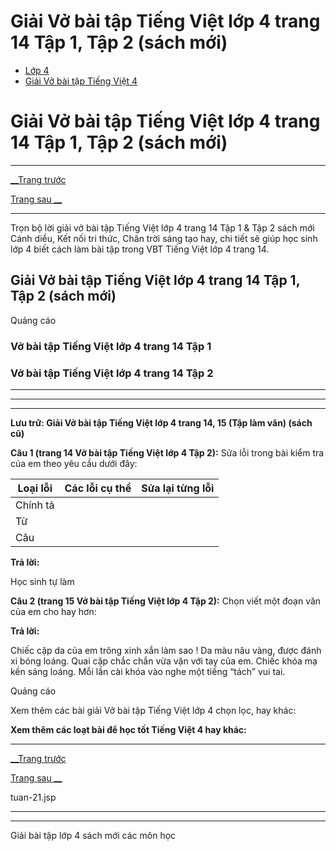 # Giải Vở bài tập Tiếng Việt lớp 4 trang 14 Tập 1, Tập 2 (sách mới)

  * [Lớp 4](https://vietjack.com/series/lop-4.jsp)
  * [Giải Vở bài tập Tiếng Việt 4](https://vietjack.com/giai-vo-bai-tap-tieng-viet-4/index.jsp)



# Giải Vở bài tập Tiếng Việt lớp 4 trang 14 Tập 1, Tập 2 (sách mới)

* * *

[__Trang trước](https://vietjack.com/giai-vo-bai-tap-tieng-viet-4/tuan-21.jsp)

[Trang sau __](https://vietjack.com/giai-vo-bai-tap-tieng-viet-4/tuan-21.jsp)

* * *

Trọn bộ lời giải vở bài tập Tiếng Việt lớp 4 trang 14 Tập 1 & Tập 2 sách mới Cánh diều, Kết nối tri thức, Chân trời sáng tạo hay, chi tiết sẽ giúp học sinh lớp 4 biết cách làm bài tập trong VBT Tiếng Việt lớp 4 trang 14.

## Giải Vở bài tập Tiếng Việt lớp 4 trang 14 Tập 1, Tập 2 (sách mới)

Quảng cáo

### **Vở bài tập Tiếng Việt lớp 4 trang 14 Tập 1**

### **Vở bài tập Tiếng Việt lớp 4 trang 14 Tập 2**

* * *

* * *

* * *

**Lưu trữ: Giải Vở bài tập Tiếng Việt lớp 4 trang 14, 15 (Tập làm văn) (sách cũ)**

**Câu 1 (trang 14 Vở bài tập Tiếng Việt lớp 4 Tập 2):** Sửa lỗi trong bài kiểm tra của em theo yêu cầu dưới đây:

Loại lỗi|  Các lỗi cụ thể|  Sửa lại từng lỗi  
---|---|---  
Chính tả |  |   
Từ |  |   
Câu |  |   
  
**Trả lời:**

Học sinh tự làm

**Câu 2 (trang 15 Vở bài tập Tiếng Việt lớp 4 Tập 2):** Chọn viết một đoạn văn của em cho hay hơn:

**Trả lời:**

Chiếc cặp da của em trông xinh xắn làm sao ! Da màu nâu vàng, được đánh xi bóng loáng. Quai cặp chắc chắn vừa vặn với tay của em. Chiếc khóa mạ kền sáng loáng. Mỗi lần cài khóa vào nghe một tiếng “tách” vui tai.

Quảng cáo

Xem thêm các bài giải Vở bài tập Tiếng Việt lớp 4 chọn lọc, hay khác:

**Xem thêm các loạt bài để học tốt Tiếng Việt 4 hay khác:**

* * *

[__Trang trước](https://vietjack.com/giai-vo-bai-tap-tieng-viet-4/tuan-21.jsp)

[Trang sau __](https://vietjack.com/giai-vo-bai-tap-tieng-viet-4/tuan-21.jsp)

tuan-21.jsp

* * *

* * *

Giải bài tập lớp 4 sách mới các môn học
